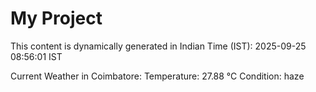 # My Project

This content is dynamically generated in Indian Time (IST): 2025-09-25 08:56:01 IST


Current Weather in Coimbatore:
Temperature: 27.88 °C
Condition: haze
